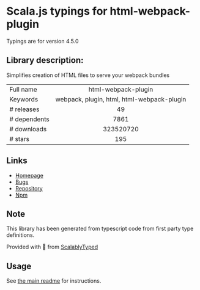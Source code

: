
# Scala.js typings for html-webpack-plugin

Typings are for version 4.5.0

## Library description:
Simplifies creation of HTML files to serve your webpack bundles

|                    |                 |
| ------------------ | :-------------: |
| Full name          | html-webpack-plugin |
| Keywords           | webpack, plugin, html, html-webpack-plugin |
| # releases         | 49 |
| # dependents       | 7861 |
| # downloads        | 323520720 |
| # stars            | 195 |

## Links
- [Homepage](https://github.com/jantimon/html-webpack-plugin)
- [Bugs](https://github.com/jantimon/html-webpack-plugin/issues)
- [Repository](https://github.com/jantimon/html-webpack-plugin)
- [Npm](https://www.npmjs.com/package/html-webpack-plugin)
    


## Note
This library has been generated from typescript code from first party type definitions.

Provided with :purple_heart: from [ScalablyTyped](https://github.com/oyvindberg/ScalablyTyped)

## Usage
See [the main readme](../../readme.md) for instructions.


